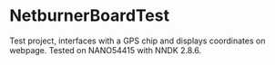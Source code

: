 # NetburnerBoardTest
Test project, interfaces with a GPS chip and displays coordinates on webpage. Tested on NANO54415 with NNDK 2.8.6.
